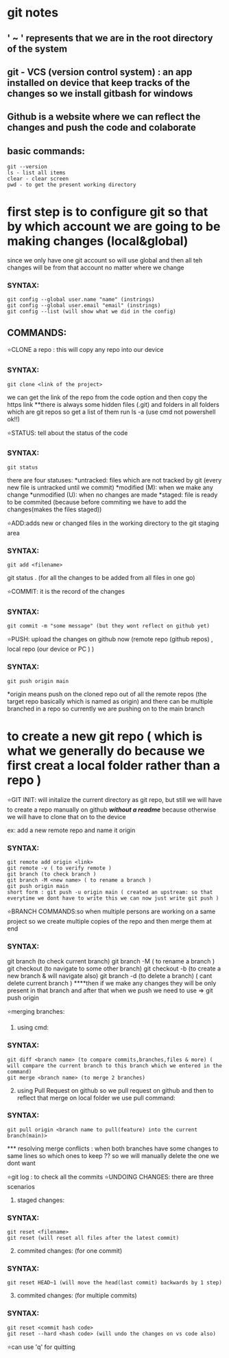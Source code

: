 # git notes

## ' ~ ' represents that we are in the root directory of the system
## git - VCS (version control system) : an app installed on device that keep tracks of the changes so we install gitbash for windows
## Github is a website where we can reflect the changes and push the code and colaborate 

## basic commands:
    git --version 
    ls - list all items 
    clear - clear screen
    pwd - to get the present working directory 

# first step is to configure git so that by which account we are going to be making changes (local&global)
since we only have one git account so will use global and then all teh changes will be from that account no matter where we change
### SYNTAX: 
    git config --global user.name "name" (instrings)
    git config --global user.email "email" (instrings)
    git config --list (will show what we did in the config)

## COMMANDS:
⭐CLONE a repo : this will copy any repo into our device
### SYNTAX: 
    git clone <link of the project>
we can get the link of the repo from the code option and then copy the https link 
**there is always some hidden files  (.git) and folders in all folders which are git repos so get a list of them run ls -a (use cmd not powershell ok!!)

⭐STATUS: tell about the status of the code
### SYNTAX: 
    git status
there are four statuses:
*untracked: files which are not tracked by git (every new file is untracked until we commit)
*modified (M): when we make any change
*unmodified (U): when no changes are made
*staged: file is ready to be commited (because before commiting we have to add the changes(makes the files staged))

⭐ADD:adds new or changed files in the working directory to the git staging area
### SYNTAX: 
    git add <filename>
git status . (for all the changes to be added from all files in one go)

⭐COMMIT: it is the record of the changes
### SYNTAX: 
    git commit -m "some message" (but they wont reflect on github yet)

⭐PUSH: upload the changes on github now (remote repo (github repos) , local repo (our device or PC ) )
### SYNTAX: 
    git push origin main 
*origin means push on the cloned repo out of all the remote repos (the target repo basically which is named as origin)
and there can be multiple branched in a repo so currently we are pushing on to the main branch

# to create a new git repo ( which is what we generally do because we first creat a local folder rather than a repo )
⭐GIT INIT: will initalize the current directory as git repo, but still we will have to create a repo manually on github ***without a readme*** because otherwise we will have to clone that on to the device

ex: add a new remote repo and name it origin
### SYNTAX: 
    git remote add origin <link>
    git remote -v ( to verify remote )
    git branch (to check branch )
    git branch -M <new name> ( to rename a branch )
    git push origin main 
    short form : git push -u origin main ( created an upstream: so that everytime we dont have to write this we can now just write git push )

⭐BRANCH COMMANDS:so when multiple persons are working on a same project so we create multiple copies of the repo and then merge them at end
### SYNTAX:
   git branch (to check current branch)
   git branch -M <new name> ( to rename a branch )
   git checkout <branch name> (to navigate to some other branch)
   git checkout -b <branch name> (to create a new branch & will navigate also)
   git branch -d <branch name> (to delete a branch) ( cant delete current branch )
****then if we make any changes they will be only present in that branch and after that when we push we need to use => git push origin <branch name>

⭐merging branches:
1) using cmd:
### SYNTAX:
    git diff <branch name> (to compare commits,branches,files & more) ( will compare the current branch to this branch which we entered in the command)
    git merge <branch name> (to merge 2 branches)

2) using Pull Request on github
so we pull request on github and then to reflect that merge on local folder we use pull command: 
### SYNTAX:
    git pull origin <branch name to pull(feature) into the current branch(main)>

*** resolving merge conflicts : when both branches have some changes to same lines so which ones to keep ?? so we will manually delete the one we dont want

⭐git log : to check all the commits 
⭐UNDOING CHANGES: there are three scenarios

1) staged changes: 
### SYNTAX:
    git reset <filename>
    git reset (will reset all files after the latest commit)

2) commited changes: (for one commit)
### SYNTAX:
    git reset HEAD~1 (will move the head(last commit) backwards by 1 step)

3) commited changes: (for multiple commits)
### SYNTAX:
    git reset <commit hash code>
    git reset --hard <hash code> (will undo the changes on vs code also)

⭐can use 'q' for quitting 
